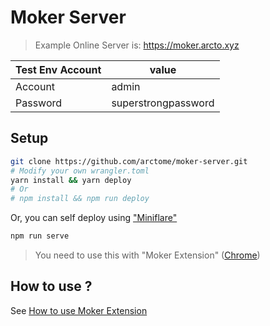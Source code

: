 # Moker Server

> Example Online Server is: https://moker.arcto.xyz

| Test Env Account  | value  |
|---|---|
| Account  | admin  |
| Password  | superstrongpassword  |

## Setup

```bash
git clone https://github.com/arctome/moker-server.git
# Modify your own wrangler.toml
yarn install && yarn deploy
# Or
# npm install && npm run deploy
```

Or, you can self deploy using ["Miniflare"](https://github.com/cloudflare/miniflare)

```bash
npm run serve
```

> You need to use this with "Moker Extension" ([Chrome](https://github.com/arctome/moker-chrome-extension))

## How to use ?

See [How to use Moker Extension](https://github.com/arctome/moker-chrome-extension#how-to-use)
